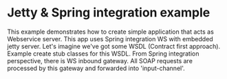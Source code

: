 # Jetty & Spring integration example

This example demonstrates how to create simple application that acts as Webservice server. This app
uses Spring integration WS with embedded jetty server. Let's imagine we've got some WSDL (Contract first approach).
Example create stub classes for this WSDL. From Spring integration perspective, there is WS inbound gateway. All SOAP requests
are processed by this gateway and forwarded into 'input-channel'.

